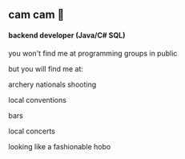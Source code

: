 ## cam cam 😤
#### backend developer (Java/C# SQL)


you won't find me at programming groups in public

but you will find me at:

archery nationals shooting  

local conventions

bars

local concerts

looking like a fashionable hobo



<!--
**cjhetzle/cjhetzle** is a ✨ _special_ ✨ repository because its `README.md` (this file) appears on your GitHub profile.

Here are some ideas to get you started:

- 🔭 I’m currently working on ...
- 🌱 I’m currently learning ...
- 👯 I’m looking to collaborate on ...
- 🤔 I’m looking for help with ...
- 💬 Ask me about ...
- 📫 How to reach me: ...
- 😄 Pronouns: ...
- ⚡ Fun fact: ...
-->
